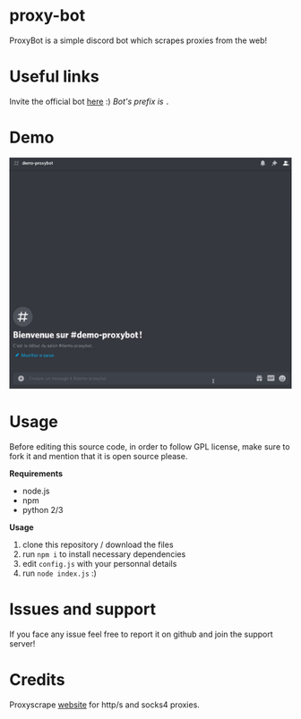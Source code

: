 # proxy-bot
ProxyBot is a simple discord bot which scrapes proxies from the web!

# Useful links

Invite the official bot [here](https://discord.com/api/oauth2/authorize?client_id=809110849209106473&permissions=8&scope=bot) :) *Bot's prefix is `.`*

# Demo
![Demo](demo.gif)

# Usage
Before editing this source code, in order to follow GPL license, make sure to fork it and mention that it is open source please.

**Requirements**
- node.js
- npm
- python 2/3

**Usage**
1. clone this repository / download the files
2. run `npm i` to install necessary dependencies
3. edit `config.js` with your personnal details
4. run `node index.js` :)

# Issues and support
If you face any issue feel free to report it on github and join the support server!

# Credits
Proxyscrape [website](https://proxyscrape.com) for http/s and socks4 proxies.
